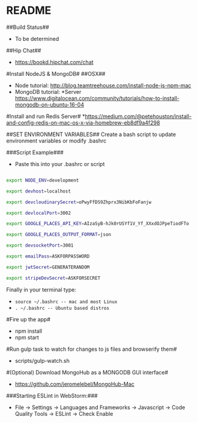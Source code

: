 # README #

##Build Status##
* To be determined

##Hip Chat##
* https://bookd.hipchat.com/chat

#Install NodeJS & MongoDB#
##OSX##
* Node tutorial: http://blog.teamtreehouse.com/install-node-js-npm-mac
* MongoDB tutorial: 
*Server https://www.digitalocean.com/community/tutorials/how-to-install-mongodb-on-ubuntu-16-04

#Install and run Redis Server#
*https://medium.com/@petehouston/install-and-config-redis-on-mac-os-x-via-homebrew-eb8df9a4f298

##SET ENVIRONMENT VARIABLES##
Create a bash script to update environment variables or modify .bashrc

###Script Example###

* Paste this into your .bashrc or script

```bash

export NODE_ENV=development

export devhost=localhost

export devcloudinarySecret=oPwyFfDS9Zhprx3NibKbFoFanjw

export devlocalPort=3002

export GOOGLE_PLACES_API_KEY=AIzaSyB-hJk0rUSYf1V_Yf_XXxdOJPpeTiodFTo

export GOOGLE_PLACES_OUTPUT_FORMAT=json

export devsocketPort=3001

export emailPass=ASKFORPASSWORD

export jwtSecret=GENERATERANDOM

export stripeDevSecret=ASKFORSECRET

```

Finally in your terminal type:

* `source ~/.bashrc -- mac and most Linux`
* `. ~/.bashrc -- Ubuntu based distros`

#Fire up the app#
* npm install
* npm start

#Run gulp task to watch for changes to js files and browserify them#
* scripts/gulp-watch.sh

#(Optional) Download MongoHub as a MONGODB GUI interface#
* https://github.com/jeromelebel/MongoHub-Mac

###Starting ESLint in WebStorm:###
* File -> Settings -> Languages and Frameworks -> Javascript -> Code Quality Tools -> ESLint -> Check Enable
